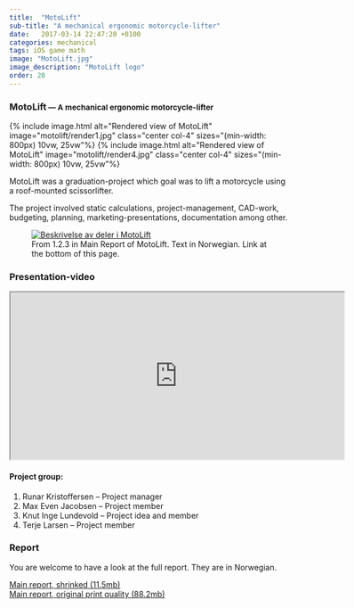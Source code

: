 ```yaml
---
title:  "MotoLift"
sub-title: "A mechanical ergonomic motorcycle-lifter"
date:   2017-03-14 22:47:20 +0100
categories: mechanical
tags: iOS game math
image: "MotoLift.jpg"
image_description: "MotoLift logo"
order: 20
---
```

<h3>MotoLift<small> &mdash; A mechanical ergonomic motorcycle-lifter</small></h3>

<div class="center">{% include image.html alt="Rendered view of MotoLift" image="motolift/render1.jpg"  class="center col-4" sizes="(min-width: 800px)
 10vw, 25vw"%}
 {% include image.html alt="Rendered view of MotoLift" image="motolift/render4.jpg"  class="center col-4" sizes="(min-width: 800px)
  10vw, 25vw"%}</div>
  <p>MotoLift was a graduation-project which goal was to lift a motorcycle using a roof-mounted scissorlifter.</p>
<p>The project involved static calculations, project-management, CAD-work, budgeting, planning, marketing-presentations, documentation among other.</p>

<figure class="center">
<a href="../images/fixed/valgt_losning.png"><img src="../images/fixed/valgt_losning.png" alt="Beskrivelse av deler i MotoLift"></a>
  <figcaption>From 1.2.3 in Main Report of MotoLift. Text in Norwegian. Link at the bottom of this page.</figcaption></figure>

### Presentation-video
<div class="center">
  <iframe width="600" height="300" class="modal-video center-block" src="https://www.youtube.com/embed/kmVxxCcoFA8" allowfullscreen></iframe>
</div>

<h4>Project group:</h4>
<ol>
  <li>Runar Kristoffersen &ndash; Project manager</li>
  <li>Max Even Jacobsen &ndash; Project member</li>
  <li>Knut Inge Lundevold &ndash; Project idea and member</li>
  <li>Terje Larsen &ndash; Project member</li>
</ol>

### Report

You are welcome to have a look at the full report. They are in Norwegian.

<a href="../media/Report_motolift_shrinked.pdf">Main report, shrinked (11.5mb)</a><br>
<a href="../media/Report_motolift.pdf">Main report, original print quality (88.2mb)</a>
